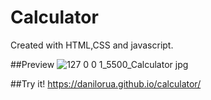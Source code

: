 # Calculator

Created with HTML,CSS and javascript.

##Preview
![127 0 0 1_5500_Calculator jpg](https://user-images.githubusercontent.com/95241639/193484705-21a02744-726b-4a93-8f11-571485297db0.png)



##Try it!
https://danilorua.github.io/calculator/




